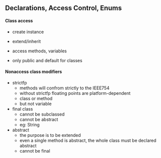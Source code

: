 ## Declarations, Access Control, Enums

#### Class access
* create instance
* extend/inherit
* access methods, variables

* only public and default for classes
#### Nonaccess class modifiers
* strictfp
  * methods will confrom strictly to the IEEE754
  * without strictfp floating points are platform-dependent
  * class or method
  * but not variable
* final class
  * cannot be subclassed
  * cannot be abstract
  * eg: String
* abstract
  * the purpose is to be extended
  * even a single method is abstract, the whole class must be declared abstract
  * cannot be final
